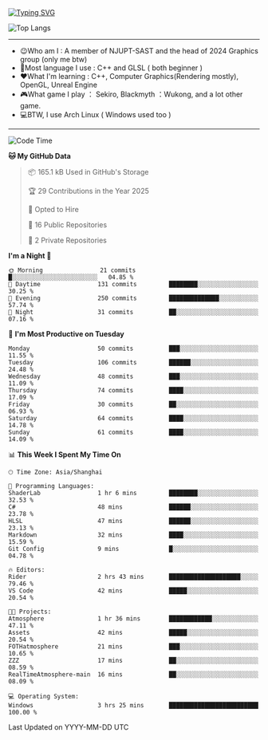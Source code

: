 <a href="https://git.io/typing-svg">
  <img src="https://readme-typing-svg.demolab.com?font=Fira+Code&pause=1000&random=false&width=435&separator=%3D&lines=std%3A%3Aprintln(%22Hello,+world!%22);" alt="Typing SVG" />
</a>

![Top Langs](https://github-readme-stats.vercel.app/api/top-langs/?username=FOTH0626&theme=transparent)

---

- 😉Who am I : A member of NJUPT-SAST and the head of 2024 Graphics group (only me btw)
- 📖Most language I use : C++ and GLSL ( both beginner )
- ❤What I'm learning : C++, Computer Graphics(Rendering mostly), OpenGL, Unreal Engine
- 🎮What game I play ： Sekiro, Blackmyth ：Wukong, and a lot other game.
- 💻BTW, I use Arch Linux ( Windows used too )
---
<!--START_SECTION:waka-->
![Code Time](http://img.shields.io/badge/Code%20Time-115%20hrs%2024%20mins-blue)

**🐱 My GitHub Data** 

> 📦 165.1 kB Used in GitHub's Storage 
 > 
> 🏆 29 Contributions in the Year 2025
 > 
> 💼 Opted to Hire
 > 
> 📜 16 Public Repositories 
 > 
> 🔑 2 Private Repositories 
 > 
**I'm a Night 🦉** 

```text
🌞 Morning                21 commits          █░░░░░░░░░░░░░░░░░░░░░░░░   04.85 % 
🌆 Daytime                131 commits         ████████░░░░░░░░░░░░░░░░░   30.25 % 
🌃 Evening                250 commits         ██████████████░░░░░░░░░░░   57.74 % 
🌙 Night                  31 commits          ██░░░░░░░░░░░░░░░░░░░░░░░   07.16 % 
```
📅 **I'm Most Productive on Tuesday** 

```text
Monday                   50 commits          ███░░░░░░░░░░░░░░░░░░░░░░   11.55 % 
Tuesday                  106 commits         ██████░░░░░░░░░░░░░░░░░░░   24.48 % 
Wednesday                48 commits          ███░░░░░░░░░░░░░░░░░░░░░░   11.09 % 
Thursday                 74 commits          ████░░░░░░░░░░░░░░░░░░░░░   17.09 % 
Friday                   30 commits          ██░░░░░░░░░░░░░░░░░░░░░░░   06.93 % 
Saturday                 64 commits          ████░░░░░░░░░░░░░░░░░░░░░   14.78 % 
Sunday                   61 commits          ████░░░░░░░░░░░░░░░░░░░░░   14.09 % 
```


📊 **This Week I Spent My Time On** 

```text
🕑︎ Time Zone: Asia/Shanghai

💬 Programming Languages: 
ShaderLab                1 hr 6 mins         ████████░░░░░░░░░░░░░░░░░   32.53 % 
C#                       48 mins             ██████░░░░░░░░░░░░░░░░░░░   23.78 % 
HLSL                     47 mins             ██████░░░░░░░░░░░░░░░░░░░   23.13 % 
Markdown                 32 mins             ████░░░░░░░░░░░░░░░░░░░░░   15.59 % 
Git Config               9 mins              █░░░░░░░░░░░░░░░░░░░░░░░░   04.78 % 

🔥 Editors: 
Rider                    2 hrs 43 mins       ████████████████████░░░░░   79.46 % 
VS Code                  42 mins             █████░░░░░░░░░░░░░░░░░░░░   20.54 % 

🐱‍💻 Projects: 
Atmosphere               1 hr 36 mins        ████████████░░░░░░░░░░░░░   47.11 % 
Assets                   42 mins             █████░░░░░░░░░░░░░░░░░░░░   20.54 % 
FOTHatmosphere           21 mins             ███░░░░░░░░░░░░░░░░░░░░░░   10.65 % 
ZZZ                      17 mins             ██░░░░░░░░░░░░░░░░░░░░░░░   08.59 % 
RealTimeAtmosphere-main  16 mins             ██░░░░░░░░░░░░░░░░░░░░░░░   08.09 % 

💻 Operating System: 
Windows                  3 hrs 25 mins       █████████████████████████   100.00 % 
```


 Last Updated on YYYY-MM-DD UTC
<!--END_SECTION:waka-->
